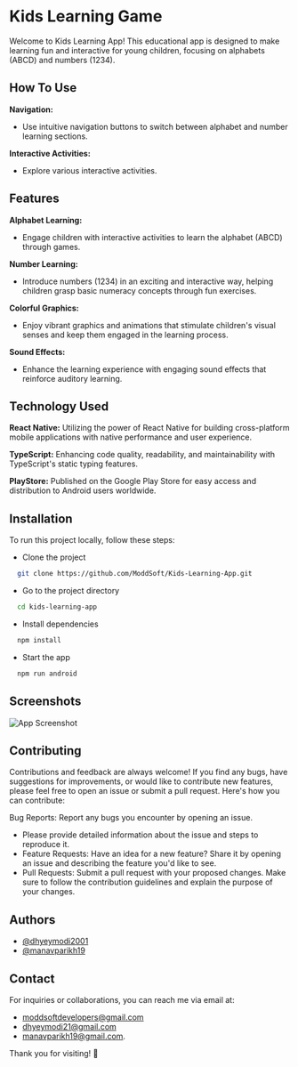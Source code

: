 
# Kids Learning Game

Welcome to Kids Learning App! This educational app is designed to make learning fun and interactive for young children, focusing on alphabets (ABCD) and numbers (1234).


## How To Use

**Navigation:** 
- Use intuitive navigation buttons to switch between alphabet and number learning sections.

**Interactive Activities:** 
- Explore various interactive activities.

## Features

**Alphabet Learning:** 
- Engage children with interactive activities to learn the alphabet (ABCD) through games.

**Number Learning:** 
- Introduce numbers (1234) in an exciting and interactive way, helping children grasp basic numeracy concepts through fun exercises.

**Colorful Graphics:** 
- Enjoy vibrant graphics and animations that stimulate children's visual senses and keep them engaged in the learning process.

**Sound Effects:** 
- Enhance the learning experience with engaging sound effects that reinforce auditory learning.

## Technology Used

**React Native:** Utilizing the power of React Native for building cross-platform mobile applications with native performance and user experience.

**TypeScript:** Enhancing code quality, readability, and maintainability with TypeScript's static typing features.

**PlayStore:** Published on the Google Play Store for easy access and distribution to Android users worldwide.


## Installation

To run this project locally, follow these steps:

- Clone the project

```bash
  git clone https://github.com/ModdSoft/Kids-Learning-App.git
```

- Go to the project directory

```bash
  cd kids-learning-app
```

- Install dependencies

```bash
  npm install
```

- Start the app

```bash
  npm run android
```


## Screenshots

![App Screenshot](https://i.postimg.cc/Qx34w0MZ/abc-kidsapp.png)


## Contributing

Contributions and feedback are always welcome! If you find any bugs, have suggestions for improvements, or would like to contribute new features, please feel free to open an issue or submit a pull request. Here's how you can contribute:

Bug Reports: Report any bugs you encounter by opening an issue.
- Please provide detailed information about the issue and steps to reproduce it.
- Feature Requests: Have an idea for a new feature? Share it by opening an issue and describing the feature you'd like to see.
- Pull Requests: Submit a pull request with your proposed changes. Make sure to follow the contribution guidelines and explain the purpose of your changes.


## Authors

- [@dhyeymodi2001](https://github.com/dhyeymodi2001)
- [@manavparikh19](https://github.com/manavparikh19)


## Contact

For inquiries or collaborations, you can reach me via email at:
- moddsoftdevelopers@gmail.com
- dhyeymodi21@gmail.com 
- manavparikh19@gmail.com.

Thank you for visiting! 🚀
